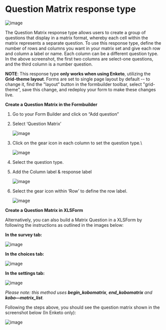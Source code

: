 # Question Matrix response type

![image](/images/matrix_response/matrix_example.png)

The Question Matrix response type allows users to create a group of questions that display in a matrix format, whereby each cell within the matrix represents a separate question. To use this response type, define the number of rows and columns you want in your matrix set and give each row and column a label or name. Each column can be a different question type. In the above screenshot, the first two columns are select-one questions, and the third column is a number question. 

**NOTE**: This response type **only works when using Enketo**, utilizing the **Grid-theme layout**. Forms are set to single page layout by default -- to change it, find the "layout" button in the formbuilder toolbar, select "grid-theme", save this change, and redeploy your form to make these changes live.

**Create a Question Matrix in the Formbuilder**

1. Go to your Form Builder and click on “Add question”
2. Select  ‘Question Matrix’

    ![image](/images/matrix_response/question_matrix.png)
    
3. Click on the gear icon in each column to set the question type.\

    ![image](/images/matrix_response/question_type.png)

4. Select the question type.

5. Add the Column label & response label

    ![image](/images/matrix_response/label_response.png)

6. Select the gear icon within ‘Row’ to define the row label.

    ![image](/images/matrix_response/row.png)

**Create a Question Matrix in XLSForm**

Alternatively, you can also build a Matrix Question in a XLSForm by following the instructions as outlined in the images below:

**In the survey tab:**

![image](/images/matrix_response/survey_xls.png)

**In the choices tab:**

![image](/images/matrix_response/choices_xls.png)

**In the settings tab:**

![image](/images/matrix_response/settings_xls.png)

_Please note: this method uses **begin_kobomatrix**, **end_kobomatrix** and **kobo—matrix_list**._

Following the steps above, you should see the question matrix shown in the screenshot below (In Enketo only):

![image](/images/matrix_response/preview.png)
